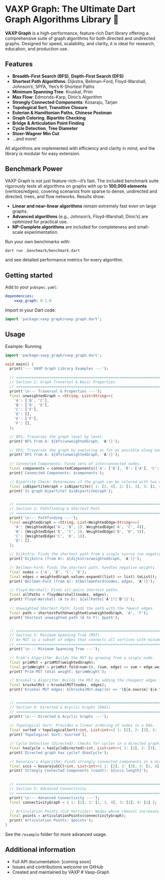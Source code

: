 # VAXP Graph: The Ultimate Dart Graph Algorithms Library 🚀

**VAXP Graph** is a high-performance, feature-rich Dart library offering a comprehensive suite of graph algorithms for both directed and undirected graphs. Designed for speed, scalability, and clarity, it is ideal for research, education, and production use.

## Features

- **Breadth-First Search (BFS)**, **Depth-First Search (DFS)**
- **Shortest Path Algorithms**: Dijkstra, Bellman-Ford, Floyd-Warshall, Johnson’s, SPFA, Yen’s K-Shortest Paths
- **Minimum Spanning Tree**: Kruskal, Prim
- **Max Flow**: Edmonds-Karp, Dinic’s Algorithm
- **Strongly Connected Components**: Kosaraju, Tarjan
- **Topological Sort**, **Transitive Closure**
- **Eulerian & Hamiltonian Paths**, **Chinese Postman**
- **Graph Coloring**, **Bipartite Checking**
- **Bridge & Articulation Point Finding**
- **Cycle Detection**, **Tree Diameter**
- **Stoer-Wagner Min Cut**
- ...and more!

All algorithms are implemented with efficiency and clarity in mind, and the library is modular for easy extension.

## Benchmark Power

VAXP Graph is not just feature-rich—it’s fast. The included benchmark suite rigorously tests all algorithms on graphs with up to **100,000 elements** (vertices/edges), covering scenarios from sparse to dense, undirected and directed, trees, and flow networks. Results show:

- **Linear and near-linear algorithms** remain extremely fast even on large graphs.
- **Advanced algorithms** (e.g., Johnson’s, Floyd-Warshall, Dinic’s) are optimized for practical use.
- **NP-Complete algorithms** are included for completeness and small-scale experimentation.

Run your own benchmarks with:

```bash
dart run .benchmark/benchmark.dart
```

and see detailed performance metrics for every algorithm.

## Getting started

Add to your `pubspec.yaml`:

```yaml
dependencies:
	vaxp_graph: 0.1.0
```

Import in your Dart code:

```dart
import 'package:vaxp_graph/vaxp_graph.dart';
```

## Usage

Example: Running 

```dart
import 'package:vaxp_graph/vaxp_graph.dart';

void main() {
  print('--- VAXP Graph Library Examples ---');

  // ===================================================================
  // Section 1: Graph Traversal & Basic Properties
  // ===================================================================
  print('\n--- Traversal & Properties ---');
  final unweightedGraph = <String, List<String>>{
    'A': ['B', 'C'],
    'B': ['D', 'E'],
    'C': ['F'],
    'D': [],
    'E': ['F'],
    'F': [],
  };

  // BFS: Traverses the graph level by level.
  print('BFS from A: ${bfs(unweightedGraph, 'A')}');

  // DFS: Traverses the graph by exploring as far as possible along each branch.
  print('DFS from A: ${dfs(unweightedGraph, 'A')}');
  
  // Connected Components: Finds sets of interconnected nodes.
  final components = connectedComponents({'A': ['B'], 'B': ['A'], 'C': []});
  print('Connected Components: $components');

  // Bipartite Check: Determines if the graph can be colored with two colors.
  final isBipartiteGraph = isBipartite({ 1: [2, 4], 2: [1, 3], 3: [2, 4], 4: [1, 3] });
  print('Is graph bipartite? $isBipartiteGraph');


  // ===================================================================
  // Section 2: Pathfinding & Shortest Path
  // ===================================================================
  print('\n--- Pathfinding ---');
  final weightedGraph = <String, List<WeightedEdge<String>>>{
    'A': [WeightedEdge('A', 'B', 1), WeightedEdge('A', 'C', 4)],
    'B': [WeightedEdge('B', 'C', 2), WeightedEdge('B', 'D', 5)],
    'C': [WeightedEdge('C', 'D', 1)],
    'D': [],
  };

  // Dijkstra: Finds the shortest path from a single source (no negative weights).
  print('Dijkstra (from A): ${dijkstra(weightedGraph, 'A')}');

  // Bellman-Ford: Finds the shortest path, handles negative weights.
  final nodes = {'A', 'B', 'C', 'D'};
  final edges = weightedGraph.values.expand((list) => list).toList();
  print('Bellman-Ford (from A): ${bellmanFord(nodes, edges, 'A')}');

  // Floyd-Warshall: Finds all-pairs shortest paths.
  final allPaths = floydWarshall(nodes, edges);
  print('Floyd-Warshall (A to D): ${allPaths['A']!['D']}');
  
  // Unweighted Shortest Path: Finds the path with the fewest edges.
  final path = shortestPathUnweighted(unweightedGraph, 'A', 'F');
  print('Shortest unweighted path (A to F): $path');


  // ===================================================================
  // Section 3: Minimum Spanning Tree (MST)
  // An MST is a subset of edges that connects all vertices with minimum total weight.
  // ===================================================================
  print('\n--- Minimum Spanning Tree ---');

  // Prim's Algorithm: Builds the MST by growing from a single node.
  final primMst = primMST(weightedGraph);
  final primWeight = primMst.fold<num>(0, (sum, edge) => sum + edge.weight);
  print('Prim MST total weight: $primWeight');

  // Kruskal's Algorithm: Builds the MST by adding the cheapest edges first.
  final kruskalMst = kruskalMST(nodes, edges);
  print('Kruskal MST edges: ${kruskalMst.map((e) => '(${e.source}-${e.target}:${e.weight})').toList()}');


  // ===================================================================
  // Section 4: Directed & Acyclic Graphs (DAGs)
  // ===================================================================
  print('\n--- Directed & Acyclic Graphs ---');
  
  // Topological Sort: Provides a linear ordering of nodes in a DAG.
  final sorted = topologicalSort(<int, List<int>>{ 1: [2], 2: [3], 3: [4], 4: [] });
  print('Topological Sort: $sorted');

  // Cycle Detection (Directed): Checks for cycles in a directed graph.
  final hasCycle = hasCycleDirected(<int, List<int>>{ 1: [2], 2: [3], 3: [1] });
  print('Directed graph has cycle? $hasCycle');

  // Kosaraju's Algorithm: Finds strongly connected components in a directed graph.
  final sccs = kosarajuSCC(<int, List<int>>{ 1: [2], 2: [3], 3: [1, 4], 4: [5], 5: [6], 6: [4] });
  print('Strongly Connected Components (count): ${sccs.length}');
  

  // ===================================================================
  // Section 5: Advanced Connectivity
  // ===================================================================
  print('\n--- Advanced Connectivity ---');
  final connectivityGraph = { 1: [2], 2: [1, 3, 4], 3: [2], 4: [2] };

  // Articulation Points (Cut Vertices): Nodes whose removal increases connected components.
  final points = articulationPoints(connectivityGraph);
  print('Articulation Points: $points');
}
```

See the `/example` folder for more advanced usage.

## Additional information

- Full API documentation: [coming soon]
- Issues and contributions welcome on GitHub
- Created and maintained by VAXP
#   V a x p - G r a p h  
 